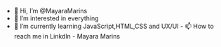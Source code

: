 - 👋 Hi, I’m @MayaraMarins
- 👀 I’m interested in everything
- 🌱 I’m currently learning JavaScript,HTML,CSS and UX/UI - 📫 How to reach me in Linkdln - Mayara Marins

<!---
MayaraMarins/MayaraMarins is a ✨ special ✨ repository because its `README.md` (this file) appears on your GitHub profile.
You can click the Preview link to take a look at your changes.
--->

